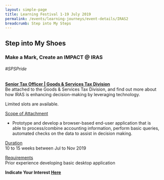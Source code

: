 ```yaml
---
layout: simple-page
title: Learning Festival 1-19 July 2019
permalink: /events/learning-journeys/event-details/IRAS2
breadcrumb: Step into My Steps
---
```


## Step into My Shoes 
### Make a Mark, Create an IMPACT @ IRAS 

###### _#SPSPride_

<u><b>Senior Tax Officer | Goods & Services Tax Division</b></u><br>
Be attached to the Goods & Services Tax Division, and find out more about how IRAS is enhancing decision-making by leveraging technology.

Limited slots are available. 

<u>Scope of Attachment</u><br>
 * Prototype and develop a browser-based end-user application that is able to process/combine accounting information, perform basic queries, automated checks on the data to assist in decision making.

<u>Duration</u><br>
10 to 15 weeks between Jul to Nov 2019

<u>Requirements</u><br>
Prior experience developing basic desktop application

**Indicate Your Interest [Here](https://www.eventbrite.sg/e/step-into-my-shoes-iras-short-term-attachment-opportunity-with-the-goods-services-tax-division-gstd-registration-62030995377)**

